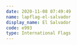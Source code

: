 ```yaml
---
date: 2020-11-08 07:49:49
name: lapflag-el-salvador
display_name: El Salvador
code: e993
type: International Flags
---
```


